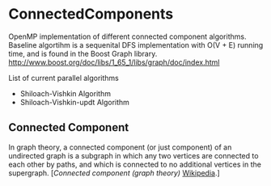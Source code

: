 
# ConnectedComponents

OpenMP implementation of different connected component algorithms. Baseline algortihm is a
sequenital DFS implementation with O(V + E) running time, and is found in the Boost Graph library.
http://www.boost.org/doc/libs/1_65_1/libs/graph/doc/index.html 

List of current parallel algorithms
 
 - Shiloach-Vishkin Algorithm
 - Shiloach-Vishkin-updt Algorithm


## Connected Component 

In graph theory, a connected component (or just component) of an undirected graph is a subgraph in which any two vertices are connected to each other by paths, and which is connected to no additional vertices in the supergraph. [<cite>Connected component (graph theory)</cite> <a href="https://en.wikipedia.org/wiki/Connected_component_(graph_theory)">Wikipedia</a>.]
